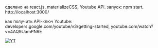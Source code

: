 сделано на react.js, materializeCSS, Youtube API.
запуск: npm start.
http://localhost:3000/


как получить API-ключ Youtube:
developers.google.com/youtube/v3/getting-started, youtube.com/watch?v=4AQ9UamPN6E

  
  
<a href="https://ibb.co/cqEBdR"><img src="https://preview.ibb.co/hEKcJR/YT.png" alt="YT" border="0"></a>
